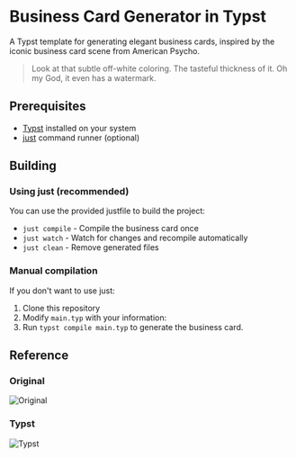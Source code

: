 # Business Card Generator in Typst

A Typst template for generating elegant business cards, inspired by the iconic business card scene from American Psycho. 

> Look at that subtle off-white coloring. The tasteful thickness of it. Oh my God, it even has a watermark.
## Prerequisites

- [Typst](https://typst.app/) installed on your system
- [just](https://github.com/casey/just) command runner (optional)

## Building

### Using just (recommended)
You can use the provided justfile to build the project:

- `just compile` - Compile the business card once
- `just watch` - Watch for changes and recompile automatically
- `just clean` - Remove generated files

### Manual compilation
If you don't want to use just:

1. Clone this repository
2. Modify `main.typ` with your information:
3. Run `typst compile main.typ` to generate the business card.

## Reference
### Original
![Original](./images/image.png)
### Typst 
![Typst](./images/typst.png)